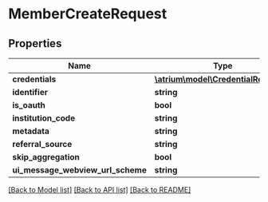 # MemberCreateRequest

## Properties
Name | Type | Description | Notes
------------ | ------------- | ------------- | -------------
**credentials** | [**\atrium\model\CredentialRequest[]**](CredentialRequest.md) |  | [optional] 
**identifier** | **string** |  | [optional] 
**is_oauth** | **bool** |  | [optional] 
**institution_code** | **string** |  | 
**metadata** | **string** |  | [optional] 
**referral_source** | **string** |  | [optional] 
**skip_aggregation** | **bool** |  | [optional] 
**ui_message_webview_url_scheme** | **string** |  | [optional] 

[[Back to Model list]](../README.md#documentation-for-models) [[Back to API list]](../README.md#documentation-for-api-endpoints) [[Back to README]](../README.md)


